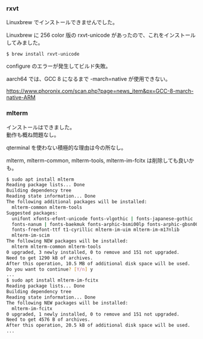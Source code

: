 ### rxvt

Linuxbrew でインストールできませんでした。

Linuxbrew に 256 color 版の rxvt-unicode があったので、これをインストールしてみました。

````
$ brew install rxvt-unicode
````

configure のエラーが発生してビルド失敗。

aarch64 では、GCC 8 になるまで -march=native が使用できない。

https://www.phoronix.com/scan.php?page=news_item&px=GCC-8-march-native-ARM

### mlterm

インストールはできました。  
動作も概ね問題なし。

qterminal を使わない積極的な理由は今の所なし。

mlterm, mlterm-common, mlterm-tools, mlterm-im-fcitx は削除しても良いかも。

````sh
$ sudo apt install mlterm
Reading package lists... Done
Building dependency tree       
Reading state information... Done
The following additional packages will be installed:
  mlterm-common mlterm-tools
Suggested packages:
  unifont xfonts-efont-unicode fonts-vlgothic | fonts-japanese-gothic
  fonts-nanum | fonts-baekmuk fonts-arphic-bsmi00lp fonts-arphic-gbsn00lp
  fonts-freefont-ttf t1-cyrillic mlterm-im-uim mlterm-im-m17nlib
  mlterm-im-scim
The following NEW packages will be installed:
  mlterm mlterm-common mlterm-tools
0 upgraded, 3 newly installed, 0 to remove and 151 not upgraded.
Need to get 1290 kB of archives.
After this operation, 10.5 MB of additional disk space will be used.
Do you want to continue? [Y/n] y
...
$ sudo apt install mlterm-im-fcitx
Reading package lists... Done
Building dependency tree       
Reading state information... Done
The following NEW packages will be installed:
  mlterm-im-fcitx
0 upgraded, 1 newly installed, 0 to remove and 151 not upgraded.
Need to get 4576 B of archives.
After this operation, 20.5 kB of additional disk space will be used.
...
````

